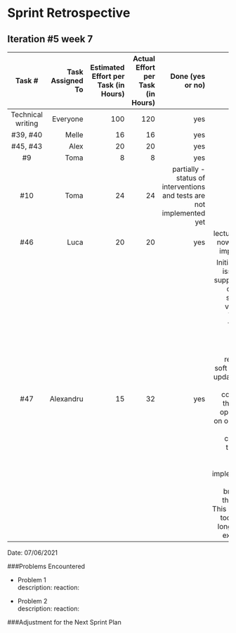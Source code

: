 # Sprint Retrospective

## Iteration #5 week 7

| Task #           | Task Assigned To         | Estimated Effort per Task (in Hours) | Actual Effort per Task (in Hours) | Done (yes or no) | Notes     |
|:------------------------:| ------------------------:| -----------------------------------: | --------------------------------: | ------------------------------------------------: | ---------: |
| Technical writing | Everyone | 100 | 120 | yes | |
| #39, #40 | Melle | 16 | 16 | yes | |
| #45, #43| Alex | 20 | 20 | yes | |
| #9 | Toma | 8 | 8 | yes |
|#10| Toma | 24 | 24 | partially - status of interventions and tests are not implemented yet|
|#46 | Luca | 20 | 20 | yes | lecturers are now able to import TAs |
|#47 | Alexandru | 15 | 32 | yes | Initially, this issue was supposed to only add separate views for TAs, but features such as back buttons, reversing soft deletes, updating the GUI to contain all the CRUD operations on one page and changing the color scheme were all implemented on the branch of this issue. This is why it took much longer than expected.

Date: 07/06/2021

###Problems Encountered
- Problem 1\
  description:
  reaction:

- Problem 2\
  description:
  reaction:

###Adjustment for the Next Sprint Plan

